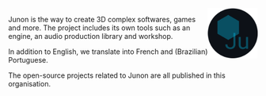 <img src="https://raw.githubusercontent.com/junon-corp/jur/main/assets/logo_circle.png" align="right" width="20%" alt="Junon logo" />

Junon is the way to create 3D complex softwares, games and more. The project includes its own tools such as an engine, an audio production library and workshop.

In addition to English, we translate into French and (Brazilian) Portuguese.

The open-source projects related to Junon are all published in this organisation.
